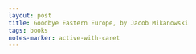 ```yaml
---
layout: post
title: Goodbye Eastern Europe, by Jacob Mikanowski
tags: books
notes-marker: active-with-caret
---
```


